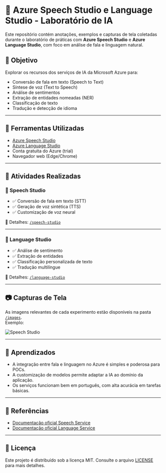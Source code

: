 # 🧠 Azure Speech Studio e Language Studio - Laboratório de IA

Este repositório contém anotações, exemplos e capturas de tela coletadas durante o laboratório de práticas com **Azure Speech Studio** e **Azure Language Studio**, com foco em análise de fala e linguagem natural.

## 🎯 Objetivo

Explorar os recursos dos serviços de IA da Microsoft Azure para:
- Conversão de fala em texto (Speech to Text)
- Síntese de voz (Text to Speech)
- Análise de sentimentos
- Extração de entidades nomeadas (NER)
- Classificação de texto
- Tradução e detecção de idioma

---

## 🔧 Ferramentas Utilizadas

- [Azure Speech Studio](https://speech.microsoft.com/)
- [Azure Language Studio](https://language.azure.com/)
- Conta gratuita do Azure (trial)
- Navegador web (Edge/Chrome)

---

## 🧪 Atividades Realizadas

### 🎤 Speech Studio
- ✅ Conversão de fala em texto (STT)
- ✅ Geração de voz sintética (TTS)
- ✅ Customização de voz neural

📁 Detalhes: [`/speech-studio`](./speech-studio)

---

### 🧠 Language Studio
- ✅ Análise de sentimento
- ✅ Extração de entidades
- ✅ Classificação personalizada de texto
- ✅ Tradução multilíngue

📁 Detalhes: [`/language-studio`](./language-studio)

---

## 📷 Capturas de Tela

As imagens relevantes de cada experimento estão disponíveis na pasta [`/images`](./images).  
Exemplo:

![Speech Studio](./images/speech-studio-dashboard.png)

---

## 📘 Aprendizados

- A integração entre fala e linguagem no Azure é simples e poderosa para POCs.
- A customização de modelos permite adaptar a IA ao domínio da aplicação.
- Os serviços funcionam bem em português, com alta acurácia em tarefas básicas.

---

## 📎 Referências

- [Documentação oficial Speech Service](https://learn.microsoft.com/azure/cognitive-services/speech-service/)
- [Documentação oficial Language Service](https://learn.microsoft.com/azure/cognitive-services/language-service/)

---

## 📄 Licença

Este projeto é distribuído sob a licença MIT. Consulte o arquivo [LICENSE](./LICENSE) para mais detalhes.
